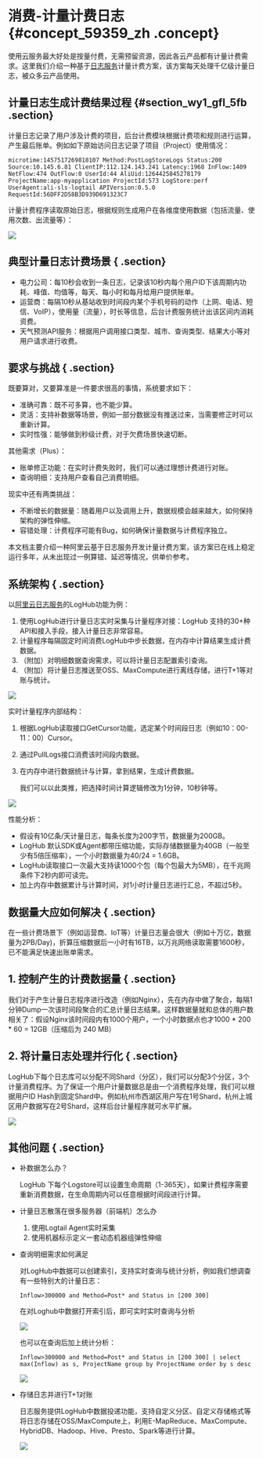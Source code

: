 # 消费-计量计费日志 {#concept_59359_zh .concept}

使用云服务最大好处是按量付费，无需预留资源，因此各云产品都有计量计费需求。这里我们介绍一种基于[日志服务](http://www.aliyun.com/product/sls/)计量计费方案，该方案每天处理千亿级计量日志，被众多云产品使用。

## 计量日志生成计费结果过程 {#section_wy1_gfl_5fb .section}

计量日志记录了用户涉及计费的项目，后台计费模块根据计费项和规则进行运算，产生最后账单。例如如下原始访问日志记录了项目（Project）使用情况：

```
microtime:1457517269818107 Method:PostLogStoreLogs Status:200 Source:10.145.6.81 ClientIP:112.124.143.241 Latency:1968 InFlow:1409 NetFlow:474 OutFlow:0 UserId:44 AliUid:1264425845278179 ProjectName:app-myapplication ProjectId:573 LogStore:perf UserAgent:ali-sls-logtail APIVersion:0.5.0 RequestId:56DFF2D58B3D939D691323C7

```

计量计费程序读取原始日志，根据规则生成用户在各维度使用数据（包括流量、使用次数、出流量等）：

![](http://static-aliyun-doc.oss-cn-hangzhou.aliyuncs.com/assets/img/13204/154443482232415_zh-CN.png)

## 典型计量日志计费场景 { .section}

-   电力公司：每10秒会收到一条日志，记录该10秒内每个用户ID下该周期内功耗、峰值、均值等，每天、每小时和每月给用户提供账单。
-   运营商：每隔10秒从基站收到时间段内某个手机号码的动作（上网、电话、短信、VoIP），使用量（流量），时长等信息，后台计费服务统计出该区间内消耗资费。
-   天气预测API服务：根据用户调用接口类型、城市、查询类型、结果大小等对用户请求进行收费。

## 要求与挑战 { .section}

既要算对，又要算准是一件要求很高的事情，系统要求如下：

-   准确可靠：既不可多算，也不能少算。
-   灵活：支持补数据等场景，例如一部分数据没有推送过来，当需要修正时可以重新计算。
-   实时性强：能够做到秒级计费，对于欠费场景快速切断。

其他需求（Plus）：

-   账单修正功能：在实时计费失败时，我们可以通过理想计费进行对账。
-   查询明细：支持用户查看自己消费明细。

现实中还有两类挑战：

-   不断增长的数据量：随着用户以及调用上升，数据规模会越来越大，如何保持架构的弹性伸缩。
-   容错处理：计费程序可能有Bug，如何确保计量数据与计费程序独立。

本文档主要介绍一种阿里云基于日志服务开发计量计费方案，该方案已在线上稳定运行多年，从未出现过一例算错、延迟等情况，供单价参考。

## 系统架构 { .section}

以[阿里云日志服务](http://www.aliyun.com/product/sls/)的LogHub功能为例：

1.  使用LogHub进行计量日志实时采集与计量程序对接：LogHub 支持的30+种API和接入手段，接入计量日志非常容易。
2.  计量程序每隔固定时间消费LogHub中步长数据，在内存中计算结果生成计费数据。
3.  （附加）对明细数据查询需求，可以将计量日志配置索引查询。
4.  （附加）将计量日志推送至OSS、MaxCompute进行离线存储，进行T+1等对账与统计。

![](http://static-aliyun-doc.oss-cn-hangzhou.aliyuncs.com/assets/img/13204/154443482232417_zh-CN.png)

实时计量程序内部结构：

1.  根据LogHub读取接口GetCursor功能，选定某个时间段日志（例如10：00-11：00）Cursor。
2.  通过PullLogs接口消费该时间段内数据。
3.  在内存中进行数据统计与计算，拿到结果，生成计费数据。

    我们可以以此类推，把选择时间计算逻辑修改为1分钟，10秒钟等。


![](http://static-aliyun-doc.oss-cn-hangzhou.aliyuncs.com/assets/img/13204/154443482232418_zh-CN.png)

性能分析：

-   假设有10亿条/天计量日志，每条长度为200字节，数据量为200GB。
-   LogHub 默认SDK或Agent都带压缩功能，实际存储数据量为40GB（一般至少有5倍压缩率），一个小时数据量为40/24 = 1.6GB。
-   LogHub读取接口一次最大支持读1000个包（每个包最大为5MB），在千兆网条件下2秒内即可读完。
-   加上内存中数据累计与计算时间，对1小时计量日志进行汇总，不超过5秒。

## 数据量大应如何解决 { .section}

在一些计费场景下（例如运营商、IoT等）计量日志量会很大（例如十万亿，数据量为2PB/Day\)，折算压缩数据后一小时有16TB，以万兆网络读取需要1600秒，已不能满足快速出账单需求。

## 1. 控制产生的计费数据量 { .section}

我们对于产生计量日志程序进行改造（例如Nginx），先在内存中做了聚合，每隔1分钟Dump一次该时间段聚合的汇总计量日志结果。这样数据量就和总体的用户数相关了：假设Nginx该时间段内有1000个用户，一个小时数据点也才1000 \* 200 \* 60 = 12GB（压缩后为 240 MB）

## 2. 将计量日志处理并行化 { .section}

LogHub下每个日志库可以分配不同Shard（分区），我们可以分配3个分区，3个计量消费程序。为了保证一个用户计量数据总是由一个消费程序处理，我们可以根据用户ID Hash到固定Shard中。例如杭州市西湖区用户写在1号Shard，杭州上城区用户数据写在2号Shard，这样后台计量程序就可水平扩展。

![](http://static-aliyun-doc.oss-cn-hangzhou.aliyuncs.com/assets/img/13204/154443482232419_zh-CN.png)

## 其他问题 { .section}

-   补数据怎么办？

    LogHub 下每个Logstore可以设置生命周期（1-365天），如果计费程序需要重新消费数据，在生命周期内可以任意根据时间段进行计算。

-   计量日志散落在很多服务器（前端机）怎么办
    1.  使用Logtail Agent实时采集
    2.  使用机器标示定义一套动态机器组弹性伸缩
-   查询明细需求如何满足

    对LogHub中数据可以创建索引，支持实时查询与统计分析，例如我们想调查有一些特别大的计量日志：

    ```
    Inflow>300000 and Method=Post* and Status in [200 300]
    
    ```

    在对Loghub中数据打开索引后，即可实时实时查询与分析

    ![](http://static-aliyun-doc.oss-cn-hangzhou.aliyuncs.com/assets/img/13204/154443482232420_zh-CN.png)

    也可以在查询后加上统计分析：

    ```
    Inflow>300000 and Method=Post* and Status in [200 300] | select max(Inflow) as s, ProjectName group by ProjectName order by s desc
    
    ```

    ![](http://static-aliyun-doc.oss-cn-hangzhou.aliyuncs.com/assets/img/13204/154443482232421_zh-CN.png)

-   存储日志并进行T+1对账

    日志服务提供LogHub中数据投递功能，支持自定义分区、自定义存储格式等将日志存储在OSS/MaxCompute上，利用E-MapReduce、MaxCompute、HybridDB、Hadoop、Hive、Presto、Spark等进行计算。

    ![](http://static-aliyun-doc.oss-cn-hangzhou.aliyuncs.com/assets/img/13204/154443482232422_zh-CN.png)


